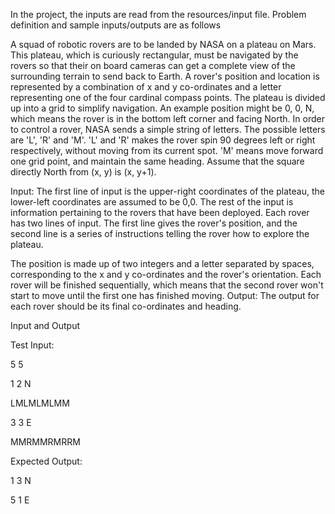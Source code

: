 In the project, the inputs are read from the resources/input file.
Problem definition and sample inputs/outputs are as follows

A	squad	of	robotic	rovers	are	to	be	landed	by	NASA	on	a	plateau	on	Mars.	This	plateau,	which	is
curiously	rectangular,	must	be	navigated	by	the	rovers	so	that	their	on	board	cameras	can	get	a
complete	view	of	the	surrounding	terrain	to	send	back	to	Earth.
A	rover's	position	and	location	is	represented	by	a	combination	of	x	and	y	co-ordinates	and	a
letter	representing	one	of	the	four	cardinal	compass	points.	The	plateau	is	divided	up	into	a	grid
to	simplify	navigation.	An	example	position	might	be	0,	0,	N,	which	means	the	rover	is	in	the
bottom	left	corner	and	facing	North.
In	order	to	control	a	rover,	NASA	sends	a	simple	string	of	letters.	The	possible	letters	are	'L',	'R'
and	'M'.	'L'	and	'R'	makes	the	rover	spin	90	degrees	left	or	right	respectively,	without	moving
from	its	current	spot.	'M'	means	move	forward	one	grid	point,	and	maintain	the	same	heading.
Assume	that	the	square directly	North	from	(x,	y)	is	(x,	y+1).

Input:
The	first	line	of	input	is	the	upper-right	coordinates	of	the	plateau,	the	lower-left	coordinates
are	assumed	to	be	0,0.
The	rest	of	the	input	is	information	pertaining	to	the	rovers	that	have	been	deployed.	Each
rover	has	two	lines	of	input.	The	first	line	gives	the	rover's	position,	and	the
second	line	is	a	series	of	instructions	telling	the	rover	how	to	explore	the	plateau.

The	position	is	made	up	of	two	integers	and	a	letter	separated	by	spaces,	corresponding	to	the	x
and	y	co-ordinates	and	the	rover's	orientation.
Each	rover	will	be	finished	sequentially,	which	means	that	the	second	rover	won't	start	to	move
until	the	first	one	has	finished	moving.
Output:
The	output	for	each	rover	should	be	its	final	co-ordinates	and	heading.

Input	and	Output

Test	Input:

5 5

1 2 N

LMLMLMLMM

3 3 E

MMRMMRMRRM

Expected	Output:

1 3 N

5 1 E

